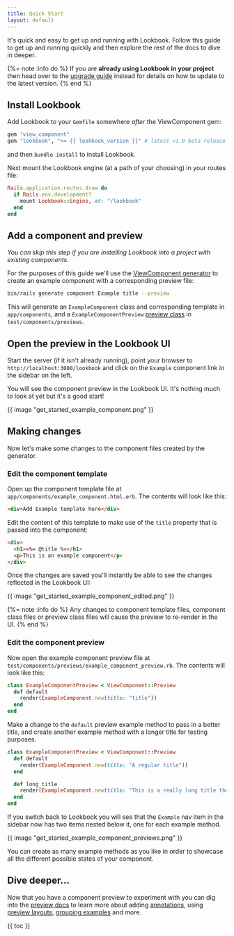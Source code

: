 ```yaml
---
title: Quick Start
layout: default
---
```


It's quick and easy to get up and running with Lookbook.
Follow this guide to get up and running quickly and then explore the rest of the docs to dive in deeper.

{%= note :info do %}
If you are **already using Lookbook in your project** then head over to the [upgrade guide](/guide/upgrading) instead for details on how to update to the latest version.
{% end %}

## Install Lookbook

Add Lookbook to your `Gemfile` somewhere *after* the ViewComponent gem:

```ruby
gem "view_component"
gem "lookbook", ">= {{ lookbook_version }}" # latest v1.0 beta release
```

and then `bundle install` to install Lookbook.

Next mount the Lookbook engine (at a path of your choosing) in your routes file:

```ruby
Rails.application.routes.draw do
  if Rails.env.development?
    mount Lookbook::Engine, at: "/lookbook"
  end
end
```

## Add a component and preview

*You can skip this step if you are installing Lookbook into a project with existing components.*

For the purposes of this guide we'll use the [ViewComponent generator](https://viewcomponent.org/guide/generators.html#generate-a-preview) to create an example component with a corresponding preview file:

```bash
bin/rails generate component Example title --preview
```

This will generate an `ExampleComponent` class and corresponding template in `app/components`, and a `ExampleComponentPreview` [preview class](https://viewcomponent.org/guide/previews.html#previews) in `test/components/previews`.

## Open the preview in the Lookbook UI

Start the server (if it isn't already running), point your browser to `http://localhost:3000/lookbook` and click on the `Example` component link in the sidebar on the left.

You will see the component preview in the Lookbook UI. It's nothing much to look at yet but it's a good start!

{{ image "get_started_example_component.png" }}

## Making changes

Now let's make some changes to the component files created by the generator.

### Edit the component template

Open up the component template file at `app/components/example_component.html.erb`. The contents will look like this:

```html
<div>Add Example template here</div>
```

Edit the content of this template to make use of the `title` property that is passed into the component:

```html
<div>
  <h1><%= @title %></h1>
  <p>This is an example component</p>
</div>
```

Once the changes are saved you'll instantly be able to see the changes reflected in the Lookbook UI:

{{ image "get_started_example_component_edited.png" }}

{%= note :info do %}
Any changes to component template files, component class files or preview class files will cause the preview to re-render in the UI.
{% end %}

### Edit the component preview

Now open the example component preview file at `test/components/previews/example_component_preview.rb`. The contents will look like this:

```rb
class ExampleComponentPreview < ViewComponent::Preview
  def default
    render(ExampleComponent.new(title: "title"))
  end
end
```

Make a change to the `default` preview example method to pass in a better title, and create another example method with a longer title for testing purposes.

```rb
class ExampleComponentPreview < ViewComponent::Preview
  def default
    render(ExampleComponent.new(title: "A regular title"))
  end

  def long_title
    render(ExampleComponent.new(title: "This is a really long title that we are testing with"))
  end
end
```

If you switch back to Lookbook you will see that the `Example` nav item in the sidebar now has two items nested below it, one for each example method.

{{ image "get_started_example_component_previews.png" }}

You can create as many example methods as you like in order to showcase all the different possible states of your component.

## Dive deeper...

Now that you have a component preview to experiment with you can dig into the [preview docs](/guide/previews) to learn more about adding [annotations](/guide/previews/annotations), using [preview layouts](/guide/previews/layouts), [grouping examples](/guide/previews/grouping) and more.

{{ toc }}
